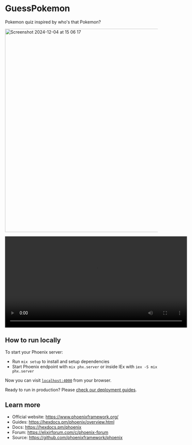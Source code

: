 # GuessPokemon

Pokemon quiz inspired by who's that Pokemon?

<img width="669" alt="Screenshot 2024-12-04 at 15 06 17" src="https://github.com/user-attachments/assets/a2d6ba48-ea0f-4597-bae0-aeb35299ee97">

<video width=600 src="https://github.com/user-attachments/assets/46502de8-e383-45b3-b776-e892ab2f1111"></video>

## How to run locally
To start your Phoenix server:

  * Run `mix setup` to install and setup dependencies
  * Start Phoenix endpoint with `mix phx.server` or inside IEx with `iex -S mix phx.server`

Now you can visit [`localhost:4000`](http://localhost:4000) from your browser.

Ready to run in production? Please [check our deployment guides](https://hexdocs.pm/phoenix/deployment.html).

## Learn more

  * Official website: https://www.phoenixframework.org/
  * Guides: https://hexdocs.pm/phoenix/overview.html
  * Docs: https://hexdocs.pm/phoenix
  * Forum: https://elixirforum.com/c/phoenix-forum
  * Source: https://github.com/phoenixframework/phoenix

